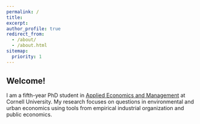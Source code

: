 ```yaml
---
permalink: /
title:
excerpt:
author_profile: true
redirect_from: 
  - /about/
  - /about.html
sitemap:
  priority: 1
---
```


<h2 id="welcome">
Welcome!
</h2>

I am a fifth-year PhD student in [Applied Economics and Management](https://dyson.cornell.edu/) at Cornell University. My research focuses on questions in environmental and urban economics using tools from empirical industrial organization and public economics.